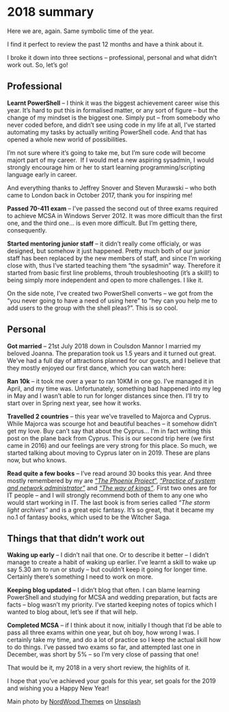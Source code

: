 # 2018 summary

Here we are, again. Same symbolic time of the year.

I find it perfect to review the past 12 months and have a think about it.

I broke it down into three sections &#8211; professional, personal and what didn’t work out. So, let&#8217;s go!

## **Professional**

**Learnt PowerShell** &#8211; I think it was the biggest achievement career wise this year. It’s hard to put this in formalised matter, or any sort of figure &#8211; but the change of my mindset is the biggest one. Simply put &#8211; from somebody who never coded before, and didn’t see using code in my life at all, I’ve started automating my tasks by actually writing PowerShell code. And that has opened a whole new world of possibilities.

I’m not sure where it’s going to take me, but I’m sure code will become majort part of my career.&nbsp; If I would met a new aspiring sysadmin, I would strongly encourage him or her to start learning programming/scripting language early in career.

And everything thanks to Jeffrey Snover and Steven Murawski &#8211; who both came to London back in October 2017, thank you for inspiring me!

**Passed 70-411 exam** &#8211; I’ve passed the second out of three exams required to achieve MCSA in Windows Server 2012. It was more difficult than the first one, and the third one… is even more difficult. But I’m getting there, consequently. 

**Started mentoring junior staff** &#8211; it didn’t really come officialy, or was designed, but somehow it just happened. Pretty much both of our junior staff has been replaced by the new members of staff, and since I’m working close with, thus I’ve started teaching them “the sysadmin” way. Therefore it started from basic first line problems, throuh troubleshooting (it’s a skill!) to being simply more independent and open to more challenges. I like it.

On the side note, I’ve created two PowerShell converts &#8211; we got from the “you never going to have a need of using here” to “hey can you help me to add users to the group with the shell pleas?”. This is so cool.&nbsp; 

## **Personal**

**Got married** &#8211; 21st July 2018 down in Coulsdon Mannor I married my beloved Joanna. The preparation took us 1.5 years and it turned out great. We’ve had a full day of attractions planned for our guests, and I believe that they mostly enjoyed our first dance, which you can watch here:<figure class="wp-block-embed-youtube wp-block-embed is-type-video is-provider-youtube wp-embed-aspect-16-9 wp-has-aspect-ratio">

<div class="wp-block-embed__wrapper">
  <span class="embed-youtube" style="text-align:center; display: block;"></span>
</div></figure> 

**Ran 10k** &#8211; it took me over a year to <g class="gr_ gr\_8 gr-alert gr\_gramm gr\_inline\_cards gr\_disable\_anim_appear Grammar multiReplace" id="8" data-gr-id="8">ran</g> 10KM in one go. I’ve managed it in April, and my time was. Unfortunately, something bad happened into my leg in May and I wasn’t able to run for longer distances since then. I’ll try to start over in Spring next year, see how it works.

**Travelled 2 countries** &#8211; this year we’ve travelled to Majorca and Cyprus. While Majorca was scourge hot and beautiful beaches &#8211; it somehow didn’t get my love. Buy can’t say that about <g class="gr_ gr\_11 gr-alert gr\_gramm gr\_inline\_cards gr\_run\_anim Grammar only-del replaceWithoutSep" id="11" data-gr-id="11">the Cyprus</g>… I’m in fact writing this post on the plane back from Cyprus. This is our second trip here (we first came in 2016) and our feelings are very strong for this place. So much, we started talking about moving to Cyprus later on in 2019. These are plans now, but who knows.

**Read quite a few books** &#8211; I’ve read around 30 books this year. And three mostly remembered by <g class="gr_ gr\_16 gr-alert gr\_spell gr\_inline\_cards gr\_disable\_anim_appear ContextualSpelling ins-del" id="16" data-gr-id="16">my</g> are [“][1]_[The Phoenix Project][1]_[”][1], _[“Practice of system and network administrator”][2]_ and _[“The way of kings”][3]_. <g class="gr_ gr\_8 gr-alert gr\_gramm gr\_inline\_cards gr\_run\_anim Punctuation only-ins replaceWithoutSep" id="8" data-gr-id="8">First</g> two ones are for IT people &#8211; and I will strongly recommend both of them to <g class="gr_ gr\_7 gr-alert gr\_spell gr\_inline\_cards gr\_run\_anim ContextualSpelling ins-del" id="7" data-gr-id="7">any one</g> who would start working in IT. The last book is from series called _“The storm light archives”_ and is a great epic fantasy. It’s so great, that it became my no.1 of fantasy books, which used to be the Witcher Saga.

## **Things that that didn’t work out**

**Waking up early** &#8211; I didn’t nail that one. Or to describe it better &#8211; I didn’t manage to create a habit of waking up earlier. I’ve learnt a skill to wake up say 5.30 am to run or study &#8211; but couldn’t keep it going for longer time. Certainly there’s something I need to work on more.

**Keeping blog updated** &#8211; I didn’t blog that often. I can blame learning PowerShell and studying for MCSA and wedding preparation, but facts are facts &#8211; blog wasn’t my priority. I’ve started keeping notes of topics which I wanted to blog about, let’s see if that will help.

**Completed MCSA** &#8211; if I think about it now, initially I though that I’d be able to pass all three exams within one year, but oh boy, how wrong I was. I certainly take my time, and do a lot of practice so I keep the actual skill how to do things. I’ve passed two exams so far, and attempted last one in December, was short by 5% &#8211; so I’m very close of passing that one!

That would be it, my 2018 in a very short review, the highlits of it.

I hope that you’ve achieved your goals for this year, set goals for the 2019 and wishing you a Happy New Year!

<p class="has-small-font-size">
  Main photo by <a href="https://unsplash.com/photos/zNS6oFkwlG4?utm_source=unsplash&utm_medium=referral&utm_content=creditCopyText">NordWood Themes</a> on <a href="https://unsplash.com/search/photos/2018?utm_source=unsplash&utm_medium=referral&utm_content=creditCopyText">Unsplash</a>
</p>

 [1]: https://amzn.to/2CIf4gh
 [2]: https://amzn.to/2AqE76d
 [3]: https://amzn.to/2QcELsY
